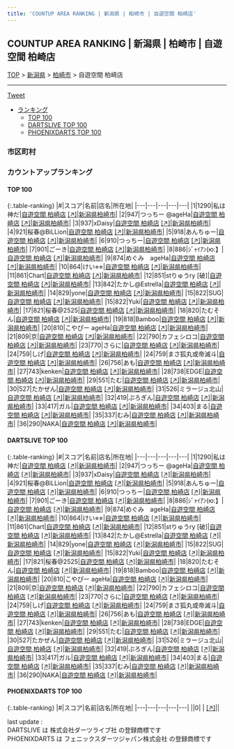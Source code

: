 ```yaml
---
title: 'COUNTUP AREA RANKING | 新潟県 | 柏崎市 | 自遊空間 柏崎店'
---
```

## COUNTUP AREA RANKING | 新潟県 | 柏崎市 | 自遊空間 柏崎店

[TOP](/darts/rank/) > [新潟県](/darts/rank/新潟県/) > [柏崎市](/darts/rank/新潟県/柏崎市/) > 自遊空間 柏崎店

___

<a href="https://twitter.com/share?ref_src=twsrc%5Etfw" data-text="COUNTUP AREA RANKING | 新潟県柏崎市自遊空間 柏崎店" class="twitter-share-button" data-hashtags="DARTSLIVE,PHOENIXDARTS,darts,ダーツ" data-show-count="false">Tweet</a>

* [ランキング](#カウントアップランキング)
    * [TOP 100](#top-100)
    * [DARTSLIVE TOP 100](#dartslive-top-100)
    * [PHOENIXDARTS TOP 100](#phoenixdarts-top-100)

### 市区町村

<ul>

</ul>

### カウントアップランキング

#### TOP 100



{:.table-ranking}
|#|スコア|名前|店名|所在地|
|---|---|---|---|---|
|1|1290|<span class="rank-name-dl">私は神だ</span>|<a href="/darts/rank/shops/af9ddf458b272ca358d385ea46352d8f.html">自遊空間 柏崎店</a> <a href="https://search.dartslive.com/jp/shop/af9ddf458b272ca358d385ea46352d8f">[↗]</a>|<a href="/darts/rank/新潟県/柏崎市">新潟県柏崎市</a>|
|2|947|<span class="rank-name-dl">つっちー @ageHa</span>|<a href="/darts/rank/shops/af9ddf458b272ca358d385ea46352d8f.html">自遊空間 柏崎店</a> <a href="https://search.dartslive.com/jp/shop/af9ddf458b272ca358d385ea46352d8f">[↗]</a>|<a href="/darts/rank/新潟県/柏崎市">新潟県柏崎市</a>|
|3|937|<span class="rank-name-dl">xDaisy</span>|<a href="/darts/rank/shops/af9ddf458b272ca358d385ea46352d8f.html">自遊空間 柏崎店</a> <a href="https://search.dartslive.com/jp/shop/af9ddf458b272ca358d385ea46352d8f">[↗]</a>|<a href="/darts/rank/新潟県/柏崎市">新潟県柏崎市</a>|
|4|921|<span class="rank-name-dl">桜春@BiLLion</span>|<a href="/darts/rank/shops/af9ddf458b272ca358d385ea46352d8f.html">自遊空間 柏崎店</a> <a href="https://search.dartslive.com/jp/shop/af9ddf458b272ca358d385ea46352d8f">[↗]</a>|<a href="/darts/rank/新潟県/柏崎市">新潟県柏崎市</a>|
|5|918|<span class="rank-name-dl">あんちゅー</span>|<a href="/darts/rank/shops/af9ddf458b272ca358d385ea46352d8f.html">自遊空間 柏崎店</a> <a href="https://search.dartslive.com/jp/shop/af9ddf458b272ca358d385ea46352d8f">[↗]</a>|<a href="/darts/rank/新潟県/柏崎市">新潟県柏崎市</a>|
|6|910|<span class="rank-name-dl">つっちー</span>|<a href="/darts/rank/shops/af9ddf458b272ca358d385ea46352d8f.html">自遊空間 柏崎店</a> <a href="https://search.dartslive.com/jp/shop/af9ddf458b272ca358d385ea46352d8f">[↗]</a>|<a href="/darts/rank/新潟県/柏崎市">新潟県柏崎市</a>|
|7|901|<span class="rank-name-dl">ごーき</span>|<a href="/darts/rank/shops/af9ddf458b272ca358d385ea46352d8f.html">自遊空間 柏崎店</a> <a href="https://search.dartslive.com/jp/shop/af9ddf458b272ca358d385ea46352d8f">[↗]</a>|<a href="/darts/rank/新潟県/柏崎市">新潟県柏崎市</a>|
|8|886|<span class="rank-name-dl">ｼﾞｬｲｱﾝ(ю:】</span>|<a href="/darts/rank/shops/af9ddf458b272ca358d385ea46352d8f.html">自遊空間 柏崎店</a> <a href="https://search.dartslive.com/jp/shop/af9ddf458b272ca358d385ea46352d8f">[↗]</a>|<a href="/darts/rank/新潟県/柏崎市">新潟県柏崎市</a>|
|9|874|<span class="rank-name-dl">めぐみ　ageHa</span>|<a href="/darts/rank/shops/af9ddf458b272ca358d385ea46352d8f.html">自遊空間 柏崎店</a> <a href="https://search.dartslive.com/jp/shop/af9ddf458b272ca358d385ea46352d8f">[↗]</a>|<a href="/darts/rank/新潟県/柏崎市">新潟県柏崎市</a>|
|10|864|<span class="rank-name-dl">けい⭐︎⭐︎</span>|<a href="/darts/rank/shops/af9ddf458b272ca358d385ea46352d8f.html">自遊空間 柏崎店</a> <a href="https://search.dartslive.com/jp/shop/af9ddf458b272ca358d385ea46352d8f">[↗]</a>|<a href="/darts/rank/新潟県/柏崎市">新潟県柏崎市</a>|
|11|861|<span class="rank-name-dl">Chart</span>|<a href="/darts/rank/shops/af9ddf458b272ca358d385ea46352d8f.html">自遊空間 柏崎店</a> <a href="https://search.dartslive.com/jp/shop/af9ddf458b272ca358d385ea46352d8f">[↗]</a>|<a href="/darts/rank/新潟県/柏崎市">新潟県柏崎市</a>|
|12|851|<span class="rank-name-dl">stりゅうry [破]</span>|<a href="/darts/rank/shops/af9ddf458b272ca358d385ea46352d8f.html">自遊空間 柏崎店</a> <a href="https://search.dartslive.com/jp/shop/af9ddf458b272ca358d385ea46352d8f">[↗]</a>|<a href="/darts/rank/新潟県/柏崎市">新潟県柏崎市</a>|
|13|842|<span class="rank-name-dl">たかし@Estrella</span>|<a href="/darts/rank/shops/af9ddf458b272ca358d385ea46352d8f.html">自遊空間 柏崎店</a> <a href="https://search.dartslive.com/jp/shop/af9ddf458b272ca358d385ea46352d8f">[↗]</a>|<a href="/darts/rank/新潟県/柏崎市">新潟県柏崎市</a>|
|14|829|<span class="rank-name-dl">yone</span>|<a href="/darts/rank/shops/af9ddf458b272ca358d385ea46352d8f.html">自遊空間 柏崎店</a> <a href="https://search.dartslive.com/jp/shop/af9ddf458b272ca358d385ea46352d8f">[↗]</a>|<a href="/darts/rank/新潟県/柏崎市">新潟県柏崎市</a>|
|15|822|<span class="rank-name-dl">SUG</span>|<a href="/darts/rank/shops/af9ddf458b272ca358d385ea46352d8f.html">自遊空間 柏崎店</a> <a href="https://search.dartslive.com/jp/shop/af9ddf458b272ca358d385ea46352d8f">[↗]</a>|<a href="/darts/rank/新潟県/柏崎市">新潟県柏崎市</a>|
|15|822|<span class="rank-name-dl">Yuki</span>|<a href="/darts/rank/shops/af9ddf458b272ca358d385ea46352d8f.html">自遊空間 柏崎店</a> <a href="https://search.dartslive.com/jp/shop/af9ddf458b272ca358d385ea46352d8f">[↗]</a>|<a href="/darts/rank/新潟県/柏崎市">新潟県柏崎市</a>|
|17|821|<span class="rank-name-dl">桜春@2525</span>|<a href="/darts/rank/shops/af9ddf458b272ca358d385ea46352d8f.html">自遊空間 柏崎店</a> <a href="https://search.dartslive.com/jp/shop/af9ddf458b272ca358d385ea46352d8f">[↗]</a>|<a href="/darts/rank/新潟県/柏崎市">新潟県柏崎市</a>|
|18|820|<span class="rank-name-dl">たむそん</span>|<a href="/darts/rank/shops/af9ddf458b272ca358d385ea46352d8f.html">自遊空間 柏崎店</a> <a href="https://search.dartslive.com/jp/shop/af9ddf458b272ca358d385ea46352d8f">[↗]</a>|<a href="/darts/rank/新潟県/柏崎市">新潟県柏崎市</a>|
|19|818|<span class="rank-name-dl">Bamboo</span>|<a href="/darts/rank/shops/af9ddf458b272ca358d385ea46352d8f.html">自遊空間 柏崎店</a> <a href="https://search.dartslive.com/jp/shop/af9ddf458b272ca358d385ea46352d8f">[↗]</a>|<a href="/darts/rank/新潟県/柏崎市">新潟県柏崎市</a>|
|20|810|<span class="rank-name-dl">こやぴー ageHa</span>|<a href="/darts/rank/shops/af9ddf458b272ca358d385ea46352d8f.html">自遊空間 柏崎店</a> <a href="https://search.dartslive.com/jp/shop/af9ddf458b272ca358d385ea46352d8f">[↗]</a>|<a href="/darts/rank/新潟県/柏崎市">新潟県柏崎市</a>|
|21|809|<span class="rank-name-dl">京</span>|<a href="/darts/rank/shops/af9ddf458b272ca358d385ea46352d8f.html">自遊空間 柏崎店</a> <a href="https://search.dartslive.com/jp/shop/af9ddf458b272ca358d385ea46352d8f">[↗]</a>|<a href="/darts/rank/新潟県/柏崎市">新潟県柏崎市</a>|
|22|790|<span class="rank-name-dl">カフェシロコ</span>|<a href="/darts/rank/shops/af9ddf458b272ca358d385ea46352d8f.html">自遊空間 柏崎店</a> <a href="https://search.dartslive.com/jp/shop/af9ddf458b272ca358d385ea46352d8f">[↗]</a>|<a href="/darts/rank/新潟県/柏崎市">新潟県柏崎市</a>|
|23|770|<span class="rank-name-dl">さらに</span>|<a href="/darts/rank/shops/af9ddf458b272ca358d385ea46352d8f.html">自遊空間 柏崎店</a> <a href="https://search.dartslive.com/jp/shop/af9ddf458b272ca358d385ea46352d8f">[↗]</a>|<a href="/darts/rank/新潟県/柏崎市">新潟県柏崎市</a>|
|24|759|<span class="rank-name-dl">しげ</span>|<a href="/darts/rank/shops/af9ddf458b272ca358d385ea46352d8f.html">自遊空間 柏崎店</a> <a href="https://search.dartslive.com/jp/shop/af9ddf458b272ca358d385ea46352d8f">[↗]</a>|<a href="/darts/rank/新潟県/柏崎市">新潟県柏崎市</a>|
|24|759|<span class="rank-name-dl">まさ狐丸或帝滅斗</span>|<a href="/darts/rank/shops/af9ddf458b272ca358d385ea46352d8f.html">自遊空間 柏崎店</a> <a href="https://search.dartslive.com/jp/shop/af9ddf458b272ca358d385ea46352d8f">[↗]</a>|<a href="/darts/rank/新潟県/柏崎市">新潟県柏崎市</a>|
|26|756|<span class="rank-name-dl">あも</span>|<a href="/darts/rank/shops/af9ddf458b272ca358d385ea46352d8f.html">自遊空間 柏崎店</a> <a href="https://search.dartslive.com/jp/shop/af9ddf458b272ca358d385ea46352d8f">[↗]</a>|<a href="/darts/rank/新潟県/柏崎市">新潟県柏崎市</a>|
|27|743|<span class="rank-name-dl">kenken</span>|<a href="/darts/rank/shops/af9ddf458b272ca358d385ea46352d8f.html">自遊空間 柏崎店</a> <a href="https://search.dartslive.com/jp/shop/af9ddf458b272ca358d385ea46352d8f">[↗]</a>|<a href="/darts/rank/新潟県/柏崎市">新潟県柏崎市</a>|
|28|738|<span class="rank-name-dl">EDGE</span>|<a href="/darts/rank/shops/af9ddf458b272ca358d385ea46352d8f.html">自遊空間 柏崎店</a> <a href="https://search.dartslive.com/jp/shop/af9ddf458b272ca358d385ea46352d8f">[↗]</a>|<a href="/darts/rank/新潟県/柏崎市">新潟県柏崎市</a>|
|29|551|<span class="rank-name-dl">たむ</span>|<a href="/darts/rank/shops/af9ddf458b272ca358d385ea46352d8f.html">自遊空間 柏崎店</a> <a href="https://search.dartslive.com/jp/shop/af9ddf458b272ca358d385ea46352d8f">[↗]</a>|<a href="/darts/rank/新潟県/柏崎市">新潟県柏崎市</a>|
|30|527|<span class="rank-name-dl">たかぜん</span>|<a href="/darts/rank/shops/af9ddf458b272ca358d385ea46352d8f.html">自遊空間 柏崎店</a> <a href="https://search.dartslive.com/jp/shop/af9ddf458b272ca358d385ea46352d8f">[↗]</a>|<a href="/darts/rank/新潟県/柏崎市">新潟県柏崎市</a>|
|31|526|<span class="rank-name-dl">ミラージュ北山</span>|<a href="/darts/rank/shops/af9ddf458b272ca358d385ea46352d8f.html">自遊空間 柏崎店</a> <a href="https://search.dartslive.com/jp/shop/af9ddf458b272ca358d385ea46352d8f">[↗]</a>|<a href="/darts/rank/新潟県/柏崎市">新潟県柏崎市</a>|
|32|419|<span class="rank-name-dl">ぷろぎん</span>|<a href="/darts/rank/shops/af9ddf458b272ca358d385ea46352d8f.html">自遊空間 柏崎店</a> <a href="https://search.dartslive.com/jp/shop/af9ddf458b272ca358d385ea46352d8f">[↗]</a>|<a href="/darts/rank/新潟県/柏崎市">新潟県柏崎市</a>|
|33|417|<span class="rank-name-dl">ガル</span>|<a href="/darts/rank/shops/af9ddf458b272ca358d385ea46352d8f.html">自遊空間 柏崎店</a> <a href="https://search.dartslive.com/jp/shop/af9ddf458b272ca358d385ea46352d8f">[↗]</a>|<a href="/darts/rank/新潟県/柏崎市">新潟県柏崎市</a>|
|34|403|<span class="rank-name-dl">まる</span>|<a href="/darts/rank/shops/af9ddf458b272ca358d385ea46352d8f.html">自遊空間 柏崎店</a> <a href="https://search.dartslive.com/jp/shop/af9ddf458b272ca358d385ea46352d8f">[↗]</a>|<a href="/darts/rank/新潟県/柏崎市">新潟県柏崎市</a>|
|35|337|<span class="rank-name-dl">むみ</span>|<a href="/darts/rank/shops/af9ddf458b272ca358d385ea46352d8f.html">自遊空間 柏崎店</a> <a href="https://search.dartslive.com/jp/shop/af9ddf458b272ca358d385ea46352d8f">[↗]</a>|<a href="/darts/rank/新潟県/柏崎市">新潟県柏崎市</a>|
|36|290|<span class="rank-name-dl">NAKA</span>|<a href="/darts/rank/shops/af9ddf458b272ca358d385ea46352d8f.html">自遊空間 柏崎店</a> <a href="https://search.dartslive.com/jp/shop/af9ddf458b272ca358d385ea46352d8f">[↗]</a>|<a href="/darts/rank/新潟県/柏崎市">新潟県柏崎市</a>|


#### DARTSLIVE TOP 100



{:.table-ranking}
|#|スコア|名前|店名|所在地|
|---|---|---|---|---|
|1|1290|<span class="rank-name-dl">私は神だ</span>|<a href="/darts/rank/shops/af9ddf458b272ca358d385ea46352d8f.html">自遊空間 柏崎店</a> <a href="https://search.dartslive.com/jp/shop/af9ddf458b272ca358d385ea46352d8f">[↗]</a>|<a href="/darts/rank/新潟県/柏崎市">新潟県柏崎市</a>|
|2|947|<span class="rank-name-dl">つっちー @ageHa</span>|<a href="/darts/rank/shops/af9ddf458b272ca358d385ea46352d8f.html">自遊空間 柏崎店</a> <a href="https://search.dartslive.com/jp/shop/af9ddf458b272ca358d385ea46352d8f">[↗]</a>|<a href="/darts/rank/新潟県/柏崎市">新潟県柏崎市</a>|
|3|937|<span class="rank-name-dl">xDaisy</span>|<a href="/darts/rank/shops/af9ddf458b272ca358d385ea46352d8f.html">自遊空間 柏崎店</a> <a href="https://search.dartslive.com/jp/shop/af9ddf458b272ca358d385ea46352d8f">[↗]</a>|<a href="/darts/rank/新潟県/柏崎市">新潟県柏崎市</a>|
|4|921|<span class="rank-name-dl">桜春@BiLLion</span>|<a href="/darts/rank/shops/af9ddf458b272ca358d385ea46352d8f.html">自遊空間 柏崎店</a> <a href="https://search.dartslive.com/jp/shop/af9ddf458b272ca358d385ea46352d8f">[↗]</a>|<a href="/darts/rank/新潟県/柏崎市">新潟県柏崎市</a>|
|5|918|<span class="rank-name-dl">あんちゅー</span>|<a href="/darts/rank/shops/af9ddf458b272ca358d385ea46352d8f.html">自遊空間 柏崎店</a> <a href="https://search.dartslive.com/jp/shop/af9ddf458b272ca358d385ea46352d8f">[↗]</a>|<a href="/darts/rank/新潟県/柏崎市">新潟県柏崎市</a>|
|6|910|<span class="rank-name-dl">つっちー</span>|<a href="/darts/rank/shops/af9ddf458b272ca358d385ea46352d8f.html">自遊空間 柏崎店</a> <a href="https://search.dartslive.com/jp/shop/af9ddf458b272ca358d385ea46352d8f">[↗]</a>|<a href="/darts/rank/新潟県/柏崎市">新潟県柏崎市</a>|
|7|901|<span class="rank-name-dl">ごーき</span>|<a href="/darts/rank/shops/af9ddf458b272ca358d385ea46352d8f.html">自遊空間 柏崎店</a> <a href="https://search.dartslive.com/jp/shop/af9ddf458b272ca358d385ea46352d8f">[↗]</a>|<a href="/darts/rank/新潟県/柏崎市">新潟県柏崎市</a>|
|8|886|<span class="rank-name-dl">ｼﾞｬｲｱﾝ(ю:】</span>|<a href="/darts/rank/shops/af9ddf458b272ca358d385ea46352d8f.html">自遊空間 柏崎店</a> <a href="https://search.dartslive.com/jp/shop/af9ddf458b272ca358d385ea46352d8f">[↗]</a>|<a href="/darts/rank/新潟県/柏崎市">新潟県柏崎市</a>|
|9|874|<span class="rank-name-dl">めぐみ　ageHa</span>|<a href="/darts/rank/shops/af9ddf458b272ca358d385ea46352d8f.html">自遊空間 柏崎店</a> <a href="https://search.dartslive.com/jp/shop/af9ddf458b272ca358d385ea46352d8f">[↗]</a>|<a href="/darts/rank/新潟県/柏崎市">新潟県柏崎市</a>|
|10|864|<span class="rank-name-dl">けい⭐︎⭐︎</span>|<a href="/darts/rank/shops/af9ddf458b272ca358d385ea46352d8f.html">自遊空間 柏崎店</a> <a href="https://search.dartslive.com/jp/shop/af9ddf458b272ca358d385ea46352d8f">[↗]</a>|<a href="/darts/rank/新潟県/柏崎市">新潟県柏崎市</a>|
|11|861|<span class="rank-name-dl">Chart</span>|<a href="/darts/rank/shops/af9ddf458b272ca358d385ea46352d8f.html">自遊空間 柏崎店</a> <a href="https://search.dartslive.com/jp/shop/af9ddf458b272ca358d385ea46352d8f">[↗]</a>|<a href="/darts/rank/新潟県/柏崎市">新潟県柏崎市</a>|
|12|851|<span class="rank-name-dl">stりゅうry [破]</span>|<a href="/darts/rank/shops/af9ddf458b272ca358d385ea46352d8f.html">自遊空間 柏崎店</a> <a href="https://search.dartslive.com/jp/shop/af9ddf458b272ca358d385ea46352d8f">[↗]</a>|<a href="/darts/rank/新潟県/柏崎市">新潟県柏崎市</a>|
|13|842|<span class="rank-name-dl">たかし@Estrella</span>|<a href="/darts/rank/shops/af9ddf458b272ca358d385ea46352d8f.html">自遊空間 柏崎店</a> <a href="https://search.dartslive.com/jp/shop/af9ddf458b272ca358d385ea46352d8f">[↗]</a>|<a href="/darts/rank/新潟県/柏崎市">新潟県柏崎市</a>|
|14|829|<span class="rank-name-dl">yone</span>|<a href="/darts/rank/shops/af9ddf458b272ca358d385ea46352d8f.html">自遊空間 柏崎店</a> <a href="https://search.dartslive.com/jp/shop/af9ddf458b272ca358d385ea46352d8f">[↗]</a>|<a href="/darts/rank/新潟県/柏崎市">新潟県柏崎市</a>|
|15|822|<span class="rank-name-dl">SUG</span>|<a href="/darts/rank/shops/af9ddf458b272ca358d385ea46352d8f.html">自遊空間 柏崎店</a> <a href="https://search.dartslive.com/jp/shop/af9ddf458b272ca358d385ea46352d8f">[↗]</a>|<a href="/darts/rank/新潟県/柏崎市">新潟県柏崎市</a>|
|15|822|<span class="rank-name-dl">Yuki</span>|<a href="/darts/rank/shops/af9ddf458b272ca358d385ea46352d8f.html">自遊空間 柏崎店</a> <a href="https://search.dartslive.com/jp/shop/af9ddf458b272ca358d385ea46352d8f">[↗]</a>|<a href="/darts/rank/新潟県/柏崎市">新潟県柏崎市</a>|
|17|821|<span class="rank-name-dl">桜春@2525</span>|<a href="/darts/rank/shops/af9ddf458b272ca358d385ea46352d8f.html">自遊空間 柏崎店</a> <a href="https://search.dartslive.com/jp/shop/af9ddf458b272ca358d385ea46352d8f">[↗]</a>|<a href="/darts/rank/新潟県/柏崎市">新潟県柏崎市</a>|
|18|820|<span class="rank-name-dl">たむそん</span>|<a href="/darts/rank/shops/af9ddf458b272ca358d385ea46352d8f.html">自遊空間 柏崎店</a> <a href="https://search.dartslive.com/jp/shop/af9ddf458b272ca358d385ea46352d8f">[↗]</a>|<a href="/darts/rank/新潟県/柏崎市">新潟県柏崎市</a>|
|19|818|<span class="rank-name-dl">Bamboo</span>|<a href="/darts/rank/shops/af9ddf458b272ca358d385ea46352d8f.html">自遊空間 柏崎店</a> <a href="https://search.dartslive.com/jp/shop/af9ddf458b272ca358d385ea46352d8f">[↗]</a>|<a href="/darts/rank/新潟県/柏崎市">新潟県柏崎市</a>|
|20|810|<span class="rank-name-dl">こやぴー ageHa</span>|<a href="/darts/rank/shops/af9ddf458b272ca358d385ea46352d8f.html">自遊空間 柏崎店</a> <a href="https://search.dartslive.com/jp/shop/af9ddf458b272ca358d385ea46352d8f">[↗]</a>|<a href="/darts/rank/新潟県/柏崎市">新潟県柏崎市</a>|
|21|809|<span class="rank-name-dl">京</span>|<a href="/darts/rank/shops/af9ddf458b272ca358d385ea46352d8f.html">自遊空間 柏崎店</a> <a href="https://search.dartslive.com/jp/shop/af9ddf458b272ca358d385ea46352d8f">[↗]</a>|<a href="/darts/rank/新潟県/柏崎市">新潟県柏崎市</a>|
|22|790|<span class="rank-name-dl">カフェシロコ</span>|<a href="/darts/rank/shops/af9ddf458b272ca358d385ea46352d8f.html">自遊空間 柏崎店</a> <a href="https://search.dartslive.com/jp/shop/af9ddf458b272ca358d385ea46352d8f">[↗]</a>|<a href="/darts/rank/新潟県/柏崎市">新潟県柏崎市</a>|
|23|770|<span class="rank-name-dl">さらに</span>|<a href="/darts/rank/shops/af9ddf458b272ca358d385ea46352d8f.html">自遊空間 柏崎店</a> <a href="https://search.dartslive.com/jp/shop/af9ddf458b272ca358d385ea46352d8f">[↗]</a>|<a href="/darts/rank/新潟県/柏崎市">新潟県柏崎市</a>|
|24|759|<span class="rank-name-dl">しげ</span>|<a href="/darts/rank/shops/af9ddf458b272ca358d385ea46352d8f.html">自遊空間 柏崎店</a> <a href="https://search.dartslive.com/jp/shop/af9ddf458b272ca358d385ea46352d8f">[↗]</a>|<a href="/darts/rank/新潟県/柏崎市">新潟県柏崎市</a>|
|24|759|<span class="rank-name-dl">まさ狐丸或帝滅斗</span>|<a href="/darts/rank/shops/af9ddf458b272ca358d385ea46352d8f.html">自遊空間 柏崎店</a> <a href="https://search.dartslive.com/jp/shop/af9ddf458b272ca358d385ea46352d8f">[↗]</a>|<a href="/darts/rank/新潟県/柏崎市">新潟県柏崎市</a>|
|26|756|<span class="rank-name-dl">あも</span>|<a href="/darts/rank/shops/af9ddf458b272ca358d385ea46352d8f.html">自遊空間 柏崎店</a> <a href="https://search.dartslive.com/jp/shop/af9ddf458b272ca358d385ea46352d8f">[↗]</a>|<a href="/darts/rank/新潟県/柏崎市">新潟県柏崎市</a>|
|27|743|<span class="rank-name-dl">kenken</span>|<a href="/darts/rank/shops/af9ddf458b272ca358d385ea46352d8f.html">自遊空間 柏崎店</a> <a href="https://search.dartslive.com/jp/shop/af9ddf458b272ca358d385ea46352d8f">[↗]</a>|<a href="/darts/rank/新潟県/柏崎市">新潟県柏崎市</a>|
|28|738|<span class="rank-name-dl">EDGE</span>|<a href="/darts/rank/shops/af9ddf458b272ca358d385ea46352d8f.html">自遊空間 柏崎店</a> <a href="https://search.dartslive.com/jp/shop/af9ddf458b272ca358d385ea46352d8f">[↗]</a>|<a href="/darts/rank/新潟県/柏崎市">新潟県柏崎市</a>|
|29|551|<span class="rank-name-dl">たむ</span>|<a href="/darts/rank/shops/af9ddf458b272ca358d385ea46352d8f.html">自遊空間 柏崎店</a> <a href="https://search.dartslive.com/jp/shop/af9ddf458b272ca358d385ea46352d8f">[↗]</a>|<a href="/darts/rank/新潟県/柏崎市">新潟県柏崎市</a>|
|30|527|<span class="rank-name-dl">たかぜん</span>|<a href="/darts/rank/shops/af9ddf458b272ca358d385ea46352d8f.html">自遊空間 柏崎店</a> <a href="https://search.dartslive.com/jp/shop/af9ddf458b272ca358d385ea46352d8f">[↗]</a>|<a href="/darts/rank/新潟県/柏崎市">新潟県柏崎市</a>|
|31|526|<span class="rank-name-dl">ミラージュ北山</span>|<a href="/darts/rank/shops/af9ddf458b272ca358d385ea46352d8f.html">自遊空間 柏崎店</a> <a href="https://search.dartslive.com/jp/shop/af9ddf458b272ca358d385ea46352d8f">[↗]</a>|<a href="/darts/rank/新潟県/柏崎市">新潟県柏崎市</a>|
|32|419|<span class="rank-name-dl">ぷろぎん</span>|<a href="/darts/rank/shops/af9ddf458b272ca358d385ea46352d8f.html">自遊空間 柏崎店</a> <a href="https://search.dartslive.com/jp/shop/af9ddf458b272ca358d385ea46352d8f">[↗]</a>|<a href="/darts/rank/新潟県/柏崎市">新潟県柏崎市</a>|
|33|417|<span class="rank-name-dl">ガル</span>|<a href="/darts/rank/shops/af9ddf458b272ca358d385ea46352d8f.html">自遊空間 柏崎店</a> <a href="https://search.dartslive.com/jp/shop/af9ddf458b272ca358d385ea46352d8f">[↗]</a>|<a href="/darts/rank/新潟県/柏崎市">新潟県柏崎市</a>|
|34|403|<span class="rank-name-dl">まる</span>|<a href="/darts/rank/shops/af9ddf458b272ca358d385ea46352d8f.html">自遊空間 柏崎店</a> <a href="https://search.dartslive.com/jp/shop/af9ddf458b272ca358d385ea46352d8f">[↗]</a>|<a href="/darts/rank/新潟県/柏崎市">新潟県柏崎市</a>|
|35|337|<span class="rank-name-dl">むみ</span>|<a href="/darts/rank/shops/af9ddf458b272ca358d385ea46352d8f.html">自遊空間 柏崎店</a> <a href="https://search.dartslive.com/jp/shop/af9ddf458b272ca358d385ea46352d8f">[↗]</a>|<a href="/darts/rank/新潟県/柏崎市">新潟県柏崎市</a>|
|36|290|<span class="rank-name-dl">NAKA</span>|<a href="/darts/rank/shops/af9ddf458b272ca358d385ea46352d8f.html">自遊空間 柏崎店</a> <a href="https://search.dartslive.com/jp/shop/af9ddf458b272ca358d385ea46352d8f">[↗]</a>|<a href="/darts/rank/新潟県/柏崎市">新潟県柏崎市</a>|


#### PHOENIXDARTS TOP 100



{:.table-ranking}
|#|スコア|名前|店名|所在地|
|---|---|---|---|---|
||0|<span class="rank-name-dl"> </span>|<a href="/darts/rank/shops/.html"></a> <a href="">[↗]</a>|<a href="/darts/rank//"></a>|


<div class="footer border-top border-gray-light mt-5 pt-3 text-right text-gray">
    last update : <span style="font-weight: italic" id="foot_last_modified"></span><br />
    DARTSLIVE は 株式会社ダーツライブ社 の登録商標です<br />
    PHOENIXDARTS は フェニックスダーツジャパン株式会社 の登録商標です<br />
</div>

<script src="https://cdnjs.cloudflare.com/ajax/libs/jquery.tablesorter/2.31.3/js/jquery.tablesorter.min.js" integrity="sha512-qzgd5cYSZcosqpzpn7zF2ZId8f/8CHmFKZ8j7mU4OUXTNRd5g+ZHBPsgKEwoqxCtdQvExE5LprwwPAgoicguNg==" crossorigin="anonymous" referrerpolicy="no-referrer"></script>
<link rel="stylesheet" href="https://cdnjs.cloudflare.com/ajax/libs/jquery.tablesorter/2.31.3/css/theme.default.min.css" integrity="sha512-wghhOJkjQX0Lh3NSWvNKeZ0ZpNn+SPVXX1Qyc9OCaogADktxrBiBdKGDoqVUOyhStvMBmJQ8ZdMHiR3wuEq8+w==" crossorigin="anonymous" referrerpolicy="no-referrer" />
<script>
$(function() {
    $(".table-ranking").tablesorter({sortList:[[0, 0]]});
    $("#foot_last_modified").text(formatDate(new Date(document.lastModified), 'yyyy-MM-dd HH:mm:ss'));
});
</script>

<script async src="https://platform.twitter.com/widgets.js" charset="utf-8"></script>